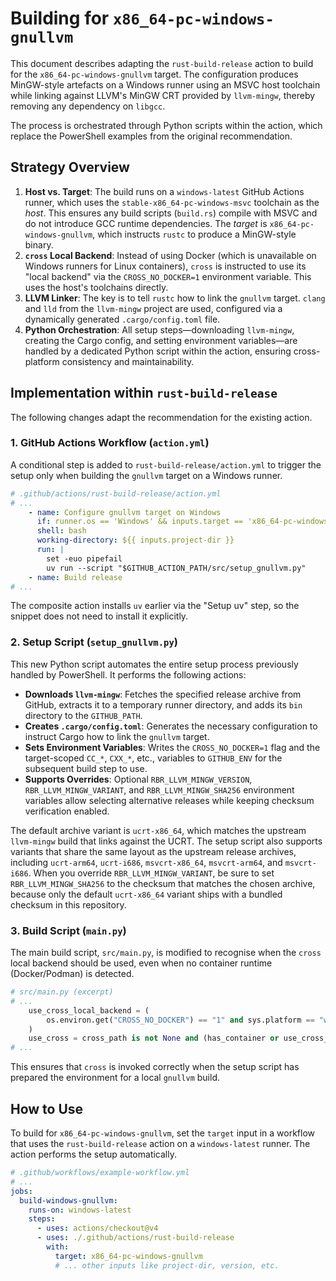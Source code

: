 # Building for `x86_64-pc-windows-gnullvm`

This document describes adapting the `rust-build-release` action to build for the `x86_64-pc-windows-gnullvm` target. The configuration produces MinGW-style artefacts on a Windows runner using an MSVC host toolchain while linking against LLVM's MinGW CRT provided by `llvm-mingw`, thereby removing any dependency on `libgcc`.

The process is orchestrated through Python scripts within the action, which replace the PowerShell examples from the original recommendation.

## Strategy Overview

1. **Host vs. Target**: The build runs on a `windows-latest` GitHub Actions runner, which uses the `stable-x86_64-pc-windows-msvc` toolchain as the _host_. This ensures any build scripts (`build.rs`) compile with MSVC and do not introduce GCC runtime dependencies. The _target_ is `x86_64-pc-windows-gnullvm`, which instructs `rustc` to produce a MinGW-style binary.
2. **`cross` Local Backend**: Instead of using Docker (which is unavailable on Windows runners for Linux containers), `cross` is instructed to use its "local backend" via the `CROSS_NO_DOCKER=1` environment variable. This uses the host's toolchains directly.
3. **LLVM Linker**: The key is to tell `rustc` how to link the `gnullvm` target. `clang` and `lld` from the `llvm-mingw` project are used, configured via a dynamically generated `.cargo/config.toml` file.
4. **Python Orchestration**: All setup steps—downloading `llvm-mingw`, creating the Cargo config, and setting environment variables—are handled by a dedicated Python script within the action, ensuring cross-platform consistency and maintainability.

## Implementation within `rust-build-release`

The following changes adapt the recommendation for the existing action.

### 1. GitHub Actions Workflow (`action.yml`)

A conditional step is added to `rust-build-release/action.yml` to trigger the setup only when building the `gnullvm` target on a Windows runner.

```yaml
# .github/actions/rust-build-release/action.yml
# ...
    - name: Configure gnullvm target on Windows
      if: runner.os == 'Windows' && inputs.target == 'x86_64-pc-windows-gnullvm'
      shell: bash
      working-directory: ${{ inputs.project-dir }}
      run: |
        set -euo pipefail
        uv run --script "$GITHUB_ACTION_PATH/src/setup_gnullvm.py"
    - name: Build release
# ...
```

The composite action installs `uv` earlier via the "Setup uv" step, so the snippet
does not need to install it explicitly.

### 2. Setup Script (`setup_gnullvm.py`)

This new Python script automates the entire setup process previously handled by PowerShell. It performs the following actions:

- **Downloads `llvm-mingw`**: Fetches the specified release archive from GitHub, extracts it to a temporary runner directory, and adds its `bin` directory to the `GITHUB_PATH`.
- **Creates `.cargo/config.toml`**: Generates the necessary configuration to instruct Cargo how to link the `gnullvm` target.
- **Sets Environment Variables**: Writes the `CROSS_NO_DOCKER=1` flag and the target-scoped `CC_*`, `CXX_*`, etc., variables to `GITHUB_ENV` for the subsequent build step to use.
- **Supports Overrides**: Optional `RBR_LLVM_MINGW_VERSION`, `RBR_LLVM_MINGW_VARIANT`, and `RBR_LLVM_MINGW_SHA256` environment variables allow selecting alternative releases while keeping checksum verification enabled.

The default archive variant is `ucrt-x86_64`, which matches the upstream `llvm-mingw` build that links against the UCRT. The setup script also supports variants that share the same layout as the upstream release archives, including `ucrt-arm64`, `ucrt-i686`, `msvcrt-x86_64`, `msvcrt-arm64`, and `msvcrt-i686`. When you override `RBR_LLVM_MINGW_VARIANT`, be sure to set `RBR_LLVM_MINGW_SHA256` to the checksum that matches the chosen archive, because only the default `ucrt-x86_64` variant ships with a bundled checksum in this repository.

### 3. Build Script (`main.py`)

The main build script, `src/main.py`, is modified to recognise when the `cross` local backend should be used, even when no container runtime (Docker/Podman) is detected.

```python
# src/main.py (excerpt)
# ...
    use_cross_local_backend = (
        os.environ.get("CROSS_NO_DOCKER") == "1" and sys.platform == "win32"
    )
    use_cross = cross_path is not None and (has_container or use_cross_local_backend)
# ...
```

This ensures that `cross` is invoked correctly when the setup script has prepared the environment for a local `gnullvm` build.

## How to Use

To build for `x86_64-pc-windows-gnullvm`, set the `target` input in a workflow that uses the `rust-build-release` action on a `windows-latest` runner. The action performs the setup automatically.

```yaml
# .github/workflows/example-workflow.yml
# ...
jobs:
  build-windows-gnullvm:
    runs-on: windows-latest
    steps:
      - uses: actions/checkout@v4
      - uses: ./.github/actions/rust-build-release
        with:
          target: x86_64-pc-windows-gnullvm
          # ... other inputs like project-dir, version, etc.
```
